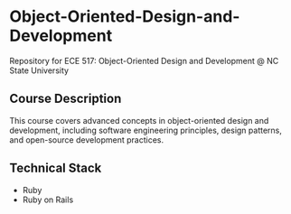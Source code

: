 # Object-Oriented-Design-and-Development
Repository for ECE 517: Object-Oriented Design and Development @ NC State University

## Course Description
This course covers advanced concepts in object-oriented design and development, including software engineering principles, design patterns, and open-source development practices.

## Technical Stack
- Ruby
- Ruby on Rails
